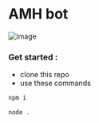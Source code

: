 # AMH bot 

![image](https://github.com/user-attachments/assets/7b324ff8-79b7-495f-a799-452567f06495)

### Get started : 

- clone this repo 
- use these commands
```js 
npm i
```
```js 
node .
```
